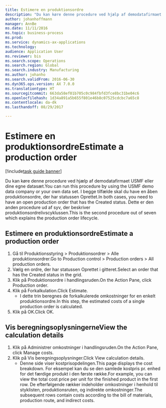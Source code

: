 ```yaml
--- 
title: Estimere en produktionsordre
description: "Du kan køre denne procedure ved hjælp af demodatafirmaet USMF eller dine egne datasæt."
author: johanhoffmann
manager: AnnBe
ms.date: 11/11/2016
ms.topic: business-process
ms.prod: 
ms.service: dynamics-ax-applications
ms.technology: 
audience: Application User
ms.reviewer: bis
ms.search.scope: Operations
ms.search.region: Global
ms.search.industry: Manufacturing
ms.author: johanho
ms.search.validFrom: 2016-06-30
ms.dyn365.ops.version: AX 7.0.0
ms.translationtype: HT
ms.sourcegitcommit: 663da58ef01b705c0c984fbfd3fce8bc31be04c6
ms.openlocfilehash: 1d34a891a5b655f801e46b8c07525cdcbc7a65c8
ms.contentlocale: da-dk
ms.lasthandoff: 08/29/2017

---
```

# <a name="estimate-a-production-order"></a><span data-ttu-id="3b975-103">Estimere en produktionsordre</span><span class="sxs-lookup"><span data-stu-id="3b975-103">Estimate a production order</span></span>

[!include[task guide banner](../../includes/task-guide-banner.md)]

<span data-ttu-id="3b975-104">Du kan køre denne procedure ved hjælp af demodatafirmaet USMF eller dine egne datasæt.</span><span class="sxs-lookup"><span data-stu-id="3b975-104">You can run this procedure by using the USMF demo data company or your own data set.</span></span> <span data-ttu-id="3b975-105">I begge tilfælde skal du have en åben produktionsordre, der har statussen Oprettet.</span><span class="sxs-lookup"><span data-stu-id="3b975-105">In both cases, you need to have an open production order that has the Created status.</span></span> <span data-ttu-id="3b975-106">Dette er den anden procedure ud af syv, der beskriver produktionsordrelivscyklussen.</span><span class="sxs-lookup"><span data-stu-id="3b975-106">This is the second procedure out of seven which explains the production order lifecycle.</span></span>


## <a name="estimate-a-production-order"></a><span data-ttu-id="3b975-107">Estimere en produktionsordre</span><span class="sxs-lookup"><span data-stu-id="3b975-107">Estimate a production order</span></span>
1. <span data-ttu-id="3b975-108">Gå til Produktionsstyring > Produktionsordrer > Alle produktionsordrer.</span><span class="sxs-lookup"><span data-stu-id="3b975-108">Go to Production control > Production orders > All production orders.</span></span>
2. <span data-ttu-id="3b975-109">Vælg en ordre, der har statussen Oprettet i gitteret.</span><span class="sxs-lookup"><span data-stu-id="3b975-109">Select an order that has the Created status in the grid.</span></span>
3. <span data-ttu-id="3b975-110">Klik på Produktionsordre i handlingsruden.</span><span class="sxs-lookup"><span data-stu-id="3b975-110">On the Action Pane, click Production order.</span></span>
4. <span data-ttu-id="3b975-111">Klik på Forkalkulation.</span><span class="sxs-lookup"><span data-stu-id="3b975-111">Click Estimate.</span></span>
    * <span data-ttu-id="3b975-112">I dette trin beregnes de forkalkulerede omkostninger for en enkelt produktionsordre.</span><span class="sxs-lookup"><span data-stu-id="3b975-112">In this step, the estimated costs of a single production order is calculated.</span></span>   
5. <span data-ttu-id="3b975-113">Klik på OK.</span><span class="sxs-lookup"><span data-stu-id="3b975-113">Click OK.</span></span>

## <a name="view-the-calculation-details"></a><span data-ttu-id="3b975-114">Vis beregningsoplysningerne</span><span class="sxs-lookup"><span data-stu-id="3b975-114">View the calculation details</span></span>
1. <span data-ttu-id="3b975-115">Klik på Administrer omkostninger i handlingsruden.</span><span class="sxs-lookup"><span data-stu-id="3b975-115">On the Action Pane, click Manage costs.</span></span>
2. <span data-ttu-id="3b975-116">Klik på Vis beregningsoplysninger.</span><span class="sxs-lookup"><span data-stu-id="3b975-116">Click View calculation details.</span></span>
    * <span data-ttu-id="3b975-117">Denne side viser kostprisopdelingen.</span><span class="sxs-lookup"><span data-stu-id="3b975-117">This page displays the cost breakdown.</span></span> <span data-ttu-id="3b975-118">For eksempel kan du se den samlede kostpris pr. enhed for det færdige produkt i den første række.</span><span class="sxs-lookup"><span data-stu-id="3b975-118">For example, you can view the total cost price per unit for the finished product in the first row.</span></span> <span data-ttu-id="3b975-119">De efterfølgende rækker indeholder omkostninger i henhold til styklisten, produktionsruten, og indirekte omkostninger.</span><span class="sxs-lookup"><span data-stu-id="3b975-119">The subsequent rows contain costs according to the bill of materials, production route, and indirect costs.</span></span>  


